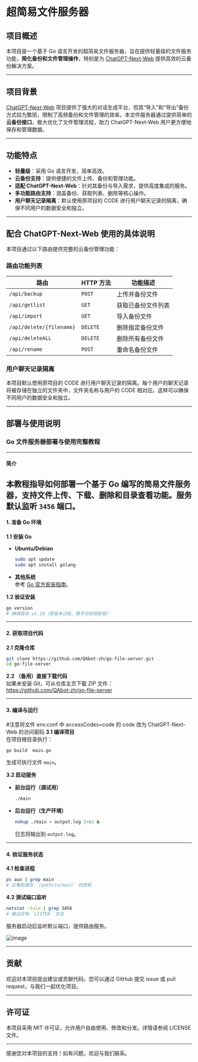 # 超简易文件服务器

## 项目概述

本项目是一个基于 Go 语言开发的超简易文件服务器，旨在提供轻量级的文件服务功能，**简化备份和文件管理操作**，特别是为 [ChatGPT-Next-Web](https://github.com/QAbot-zh/ChatGPT-Next-Web) 提供高效的云备份解决方案。

---

## 项目背景

[ChatGPT-Next-Web](https://github.com/QAbot-zh/ChatGPT-Next-Web) 项目提供了强大的对话生成平台，但其“导入”和“导出”备份方式较为繁琐，限制了高频备份和文件管理的效率。本文件服务器通过提供简单的 **云备份接口**，极大优化了文件管理流程，助力 ChatGPT-Next-Web 用户更方便地保存和管理数据。

---

## 功能特点

- **轻量级**：采用 Go 语言开发，简单高效。
- **云备份支持**：提供便捷的文件上传、备份和管理功能。
- **适配 ChatGPT-Next-Web**：针对其备份与导入需求，提供高度集成的服务。
- **多功能路由支持**：涵盖备份、获取列表、删除等核心操作。
- **用户聊天记录隔离**：默认使用原项目的 CODE 进行用户聊天记录的隔离，确保不同用户的数据安全和独立。

---

## 配合 ChatGPT-Next-Web 使用的具体说明

本项目通过以下路由提供完整的云备份管理功能：

### 路由功能列表

| 路由                        | HTTP 方法 | 功能描述                              |
|-----------------------------|-----------|---------------------------------------|
| `/api/backup`               | `POST`    | 上传并备份文件                        |
| `/api/getlist`              | `GET`     | 获取已备份文件列表                    |
| `/api/import`               | `GET`     | 导入备份文件                          |
| `/api/delete/{filename}`    | `DELETE`  | 删除指定备份文件                      |
| `/api/deleteALL`            | `DELETE`  | 删除所有备份文件                      |
| `/api/rename`               | `POST`    | 重命名备份文件                        |

### 用户聊天记录隔离

本项目默认使用原项目的 CODE 进行用户聊天记录的隔离。每个用户的聊天记录将被存储在独立的文件夹中，文件夹名称与用户的 CODE 相对应。这样可以确保不同用户的数据安全和独立。

---

## 部署与使用说明

### Go 文件服务器部署与使用完整教程  

---

#### **简介**  
本教程指导如何部署一个基于 Go 编写的简易文件服务器，支持文件上传、下载、删除和目录查看功能。服务默认监听 `3456` 端口。
---

#### **1. 准备 Go 环境**  
**1.1 安装 Go**  
- **Ubuntu/Debian**  
  ```bash
  sudo apt update
  sudo apt install golang
  ```  
- **其他系统**  
  参考 [Go 官方安装指南](https://golang.org/doc/install)。  

**1.2 验证安装**  
```bash
go version
# 确保版本 ≥1.18（若版本过低，需手动安装新版）
```

---

#### **2. 获取项目代码**  
**2.1 克隆仓库**  
```bash
git clone https://github.com/QAbot-zh/go-file-server.git
cd go-file-server
```  

**2.2 （备用）直接下载代码**  
如果未安装 Git，可从仓库主页下载 ZIP 文件：  
https://github.com/QAbot-zh/go-file-server  

---

#### **3. 编译与运行**  
#注意将文件 env.conf 中 accessCodes=code 的 code 改为 ChatGPT-Next-Web 的访问密码
**3.1 编译项目**  
在项目根目录执行：  
```bash
go build  main.go
```  
生成可执行文件 `main`。  

**3.2 启动服务**  
- **前台运行（调试用）**  
  ```bash
  ./main
  ```  
- **后台运行（生产环境）**  
  ```bash
  nohup ./main > output.log 2>&1 &
  ```  
  日志将输出到 `output.log`。  

---

#### **4. 验证服务状态**  
**4.1 检查进程**  
```bash
ps aux | grep main
# 应看到类似 `/path/to/main` 的进程
```  

**4.2 测试端口监听**  
```bash
netstat -tuln | grep 3456
# 输出应有 `LISTEN` 状态
```  

   服务器启动后监听默认端口，提供路由服务。

![image](https://github.com/user-attachments/assets/469144be-fb8b-4216-9da1-57c1a84864ad)

---

## 贡献

欢迎对本项目提出建议或贡献代码。您可以通过 GitHub 提交 issue 或 pull request，与我们一起优化项目。

---

## 许可证

本项目采用 MIT 许可证，允许用户自由使用、修改和分发。详情请参阅 LICENSE 文件。

---

感谢您对本项目的支持！如有问题，欢迎与我们联系。
